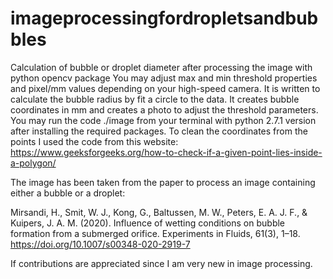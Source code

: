 # imageprocessingfordropletsandbubbles
Calculation of bubble or droplet diameter after processing the image with python opencv package
You may adjust max and min threshold properties and pixel/mm values depending on your high-speed camera. It is written to calculate the bubble radius by 
fit a circle to the data. It creates bubble coordinates in mm and creates a photo to adjust the threshold parameters. 
You may run the code ./image from your terminal with python 2.7.1 version after installing the required packages. 
To clean the coordinates from the points I used the code from this website:
https://www.geeksforgeeks.org/how-to-check-if-a-given-point-lies-inside-a-polygon/


The image has been taken from the paper to process an image containing either a bubble or a droplet:

Mirsandi, H., Smit, W. J., Kong, G., Baltussen, M. W., Peters, E. A. J. F., & Kuipers, J. A. M. 
(2020). Influence of wetting conditions on bubble formation from a submerged orifice. 
Experiments in Fluids, 61(3), 1–18. https://doi.org/10.1007/s00348-020-2919-7

If contributions  are appreciated since I am very new in image processing.

